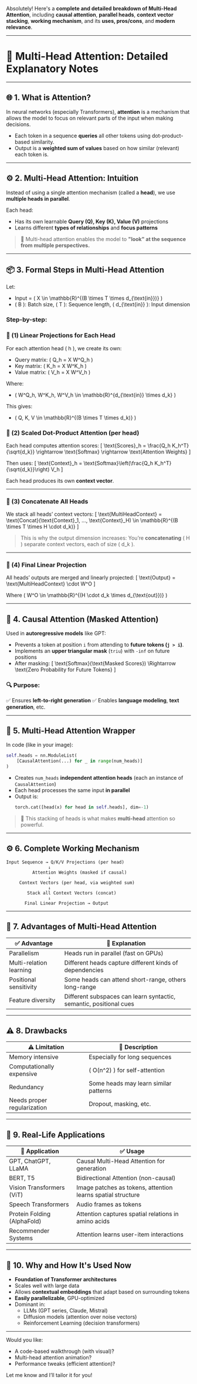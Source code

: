 Absolutely! Here's a **complete and detailed breakdown of Multi-Head Attention**, including **causal attention**, **parallel heads**, **context vector stacking**, **working mechanism**, and its **uses, pros/cons**, and **modern relevance**.

---

# 🧠 Multi-Head Attention: Detailed Explanatory Notes

---

## 🌐 1. **What is Attention?**

In neural networks (especially Transformers), **attention** is a mechanism that allows the model to focus on relevant parts of the input when making decisions.

- Each token in a sequence **queries** all other tokens using dot-product-based similarity.
- Output is a **weighted sum of values** based on how similar (relevant) each token is.

---

## ⚙️ 2. **Multi-Head Attention: Intuition**

Instead of using a single attention mechanism (called a **head**), we use **multiple heads in parallel**.

Each head:
- Has its own learnable **Query (Q), Key (K), Value (V)** projections
- Learns different **types of relationships** and **focus patterns**

> 🧠 Multi-head attention enables the model to **"look" at the sequence from multiple perspectives.**

---

## 📦 3. **Formal Steps in Multi-Head Attention**

Let:
- Input = \( X \in \mathbb{R}^{(B \times T \times d_{\text{in}})} \)
- \( B \): Batch size, \( T \): Sequence length, \( d_{\text{in}} \): Input dimension

### Step-by-step:

### 🔹 (1) Linear Projections for Each Head

For each attention head \( h \), we create its own:
- Query matrix: \( Q_h = X W^Q_h \)
- Key matrix: \( K_h = X W^K_h \)
- Value matrix: \( V_h = X W^V_h \)

Where:
- \( W^Q_h, W^K_h, W^V_h \in \mathbb{R}^{d_{\text{in}} \times d_k} \)

This gives:
- \( Q, K, V \in \mathbb{R}^{(B \times T \times d_k)} \)

### 🔹 (2) Scaled Dot-Product Attention (per head)

Each head computes attention scores:
\[
\text{Scores}_h = \frac{Q_h K_h^T}{\sqrt{d_k}} \rightarrow \text{Softmax} \rightarrow \text{Attention Weights}
\]

Then uses:
\[
\text{Context}_h = \text{Softmax}\left(\frac{Q_h K_h^T}{\sqrt{d_k}}\right) V_h
\]

Each head produces its own **context vector**.

---

### 🔹 (3) Concatenate All Heads

We stack all heads’ context vectors:
\[
\text{MultiHeadContext} = \text{Concat}(\text{Context}_1, ..., \text{Context}_H) \in \mathbb{R}^{(B \times T \times H \cdot d_k)}
\]

> This is why the output dimension increases:
> You’re **concatenating** \( H \) separate context vectors, each of size \( d_k \).

---

### 🔹 (4) Final Linear Projection

All heads’ outputs are merged and linearly projected:
\[
\text{Output} = \text{MultiHeadContext} \cdot W^O
\]

Where \( W^O \in \mathbb{R}^{(H \cdot d_k \times d_{\text{out}})} \)

---

## 🔐 4. **Causal Attention (Masked Attention)**

Used in **autoregressive models** like GPT:

- Prevents a token at position `i` from attending to **future tokens (`j > i`)**.
- Implements an **upper triangular mask** (`triu`) with `-inf` on future positions
- After masking:
  \[
  \text{Softmax}(\text{Masked Scores}) \Rightarrow \text{Zero Probability for Future Tokens}
  \]

### 🔍 Purpose:

✅ Ensures **left-to-right generation**
✅ Enables **language modeling**, **text generation**, etc.

---

## 🧱 5. Multi-Head Attention Wrapper

In code (like in your image):

```python
self.heads = nn.ModuleList(
    [CausalAttention(...) for _ in range(num_heads)]
)
```

- Creates `num_heads` **independent attention heads** (each an instance of `CausalAttention`)
- Each head processes the same input **in parallel**
- Output is:
  ```python
  torch.cat([head(x) for head in self.heads], dim=-1)
  ```

> 🤖 This stacking of heads is what makes **multi-head** attention so powerful.

---

## ⚙️ 6. Complete Working Mechanism

```plaintext
Input Sequence → Q/K/V Projections (per head)
                ↓
          Attention Weights (masked if causal)
                ↓
     Context Vectors (per head, via weighted sum)
                ↓
        Stack all Context Vectors (concat)
                ↓
       Final Linear Projection → Output
```

---

## 🚀 7. Advantages of Multi-Head Attention

| ✅ Advantage                       | 📖 Explanation |
|----------------------------------|----------------|
| Parallelism                      | Heads run in parallel (fast on GPUs) |
| Multi-relation learning          | Different heads capture different kinds of dependencies |
| Positional sensitivity           | Some heads can attend short-range, others long-range |
| Feature diversity                | Different subspaces can learn syntactic, semantic, positional cues |

---

## ⚠️ 8. Drawbacks

| ⚠️ Limitation                  | 📖 Description |
|-------------------------------|----------------|
| Memory intensive              | Especially for long sequences |
| Computationally expensive     | \( O(n^2) \) for self-attention |
| Redundancy                    | Some heads may learn similar patterns |
| Needs proper regularization   | Dropout, masking, etc.

---

## 🎯 9. Real-Life Applications

| 🧠 Application            | ✅ Usage |
|--------------------------|----------|
| GPT, ChatGPT, LLaMA      | Causal Multi-Head Attention for generation |
| BERT, T5                 | Bidirectional Attention (non-causal) |
| Vision Transformers (ViT)| Image patches as tokens, attention learns spatial structure |
| Speech Transformers      | Audio frames as tokens |
| Protein Folding (AlphaFold)| Attention captures spatial relations in amino acids |
| Recommender Systems      | Attention learns user-item interactions |

---

## 🧪 10. Why and How It's Used Now

- **Foundation of Transformer architectures**
- Scales well with large data
- Allows **contextual embeddings** that adapt based on surrounding tokens
- **Easily parallelizable**, GPU-optimized
- Dominant in:
  - LLMs (GPT series, Claude, Mistral)
  - Diffusion models (attention over noise vectors)
  - Reinforcement Learning (decision transformers)

---

Would you like:
- A code-based walkthrough (with visual)?
- Multi-head attention animation?
- Performance tweaks (efficient attention)?

Let me know and I’ll tailor it for you!
